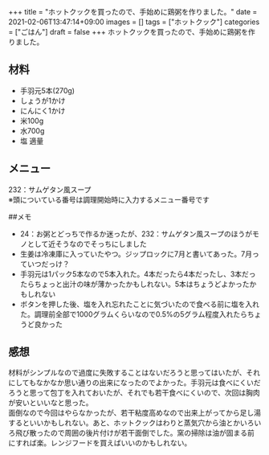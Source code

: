 +++
title = "ホットクックを買ったので、手始めに鶏粥を作りました。"
date = 2021-02-06T13:47:14+09:00
images = []
tags = ["ホットクック"]
categories = ["ごはん"]
draft = false
+++
ホットクックを買ったので、手始めに鶏粥を作りました。
<!--more-->

## 材料
- 手羽元5本(270g)
- しょうが1かけ
- にんにく1かけ
- 米100g
- 水700g
- 塩 適量


## メニュー
232：サムゲタン風スープ  
※頭についている番号は調理開始時に入力するメニュー番号です  

##メモ
- 24：お粥とどっちで作るか迷ったが、232：サムゲタン風スープのほうがモノとして近そうなのでそっちにしました
- 生姜は冷凍庫に入っていたやつ。ジップロックに7月と書いてあった。7月っていつだっけ？
- 手羽元は1パック5本なので5本入れた。4本だったら4本だったし、3本だったらちょっと出汁の味が薄かったかもしれない。5本はちょうどよかったかもしれない
- ボタンを押した後、塩を入れ忘れたことに気づいたので食べる前に塩を入れた。調理前全部で1000グラムくらいなので0.5%の5グラム程度入れたらちょうど良かった

## 感想
材料がシンプルなので過度に失敗することはないだろうと思ってはいたが、それにしてもなかなか思い通りの出来になったのでよかった。手羽元は食べにくいだろうと思って包丁を入れておいたが、それでも若干食べにくいので、次回は胸肉が安いといいなと思った。  
面倒なので今回はやらなかったが、若干粘度高めなので出来上がってから足し湯するといいかもしれない。あと、ホットクックはわりと蒸気穴から油とかいろいろ飛び散ったので周囲の後片付けが若干面倒でした。窯の掃除は油が固まる前にすれば楽。レンジフードを買えばいいのかもしれない。


